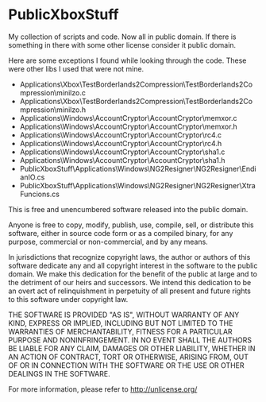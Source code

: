 PublicXboxStuff
===============

My collection of scripts and code. Now all in public domain. If there is something in there with
some other license consider it public domain.

Here are some exceptions I found while looking through the code. These were other libs I used that
were not mine.

 - Applications\Xbox\TestBorderlands2Compression\TestBorderlands2Compression\minilzo.c
 - Applications\Xbox\TestBorderlands2Compression\TestBorderlands2Compression\minilzo.h
 - Applications\Windows\AccountCryptor\AccountCryptor\memxor.c
 - Applications\Windows\AccountCryptor\AccountCryptor\memxor.h
 - Applications\Windows\AccountCryptor\AccountCryptor\rc4.c
 - Applications\Windows\AccountCryptor\AccountCryptor\rc4.h
 - Applications\Windows\AccountCryptor\AccountCryptor\sha1.c
 - Applications\Windows\AccountCryptor\AccountCryptor\sha1.h
 - PublicXboxStuff\Applications\Windows\NG2Resigner\NG2Resigner\EndianIO.cs
 - PublicXboxStuff\Applications\Windows\NG2Resigner\NG2Resigner\XtraFuncions.cs

This is free and unencumbered software released into the public domain.

Anyone is free to copy, modify, publish, use, compile, sell, or
distribute this software, either in source code form or as a compiled
binary, for any purpose, commercial or non-commercial, and by any
means.

In jurisdictions that recognize copyright laws, the author or authors
of this software dedicate any and all copyright interest in the
software to the public domain. We make this dedication for the benefit
of the public at large and to the detriment of our heirs and
successors. We intend this dedication to be an overt act of
relinquishment in perpetuity of all present and future rights to this
software under copyright law.

THE SOFTWARE IS PROVIDED "AS IS", WITHOUT WARRANTY OF ANY KIND,
EXPRESS OR IMPLIED, INCLUDING BUT NOT LIMITED TO THE WARRANTIES OF
MERCHANTABILITY, FITNESS FOR A PARTICULAR PURPOSE AND NONINFRINGEMENT.
IN NO EVENT SHALL THE AUTHORS BE LIABLE FOR ANY CLAIM, DAMAGES OR
OTHER LIABILITY, WHETHER IN AN ACTION OF CONTRACT, TORT OR OTHERWISE,
ARISING FROM, OUT OF OR IN CONNECTION WITH THE SOFTWARE OR THE USE OR
OTHER DEALINGS IN THE SOFTWARE.

For more information, please refer to <http://unlicense.org/>

